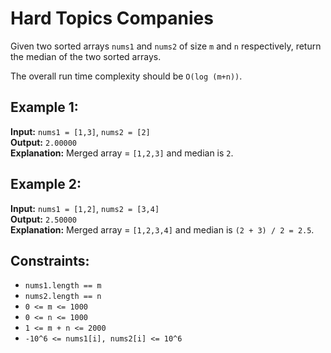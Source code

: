 # Hard Topics Companies

Given two sorted arrays `nums1` and `nums2` of size `m` and `n` respectively, return the median of the two sorted arrays.

The overall run time complexity should be `O(log (m+n))`.

## Example 1:

**Input:** `nums1 = [1,3]`, `nums2 = [2]`  
**Output:** `2.00000`  
**Explanation:** Merged array = `[1,2,3]` and median is `2`.

## Example 2:

**Input:** `nums1 = [1,2]`, `nums2 = [3,4]`  
**Output:** `2.50000`  
**Explanation:** Merged array = `[1,2,3,4]` and median is `(2 + 3) / 2 = 2.5`.

## Constraints:

- `nums1.length == m`
- `nums2.length == n`
- `0 <= m <= 1000`
- `0 <= n <= 1000`
- `1 <= m + n <= 2000`
- `-10^6 <= nums1[i], nums2[i] <= 10^6`
